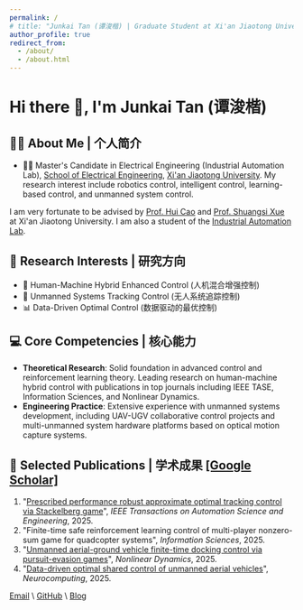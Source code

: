 ```yaml
---
permalink: /
# title: "Junkai Tan (谭浚楷) | Graduate Student at Xi'an Jiaotong University"
author_profile: true
redirect_from: 
  - /about/
  - /about.html
---
```


# Hi there 👋, I'm Junkai Tan (谭浚楷)

## 👨‍💼 About Me | 个人简介
- 👨‍🎓 Master's Candidate in Electrical Engineering (Industrial Automation Lab), [School of Electrical Engineering](https://ee.xjtu.edu.cn/), [Xi'an Jiaotong University](https://www.xjtu.edu.cn/). My research interest include robotics control, intelligent control, learning-based control, and unmanned system control.
<!-- - 🌐 Personal Website: [tanjunkai2001.github.io](https://tanjunkai2001.github.io) -->

I am very fortunate to be advised by [Prof. Hui Cao](http://gr.xjtu.edu.cn/en/web/huicao) and [Prof. Shuangsi Xue](https://gr.xjtu.edu.cn/en/web/xssxjtu) at Xi'an Jiaotong University. I am also a student of the [Industrial Automation Lab](https://ee.xjtu.edu.cn/szdw/bssds/gyzdhjys.htm).



## 🔬 Research Interests | 研究方向
- 🤖 Human-Machine Hybrid Enhanced Control (人机混合增强控制)
- 🚁 Unmanned Systems Tracking Control (无人系统追踪控制)
- 📊 Data-Driven Optimal Control (数据驱动的最优控制)

## 💻 Core Competencies | 核心能力
- **Theoretical Research**: Solid foundation in advanced control and reinforcement learning theory. Leading research on human-machine hybrid control with publications in top journals including IEEE TASE, Information Sciences, and Nonlinear Dynamics.
- **Engineering Practice**: Extensive experience with unmanned systems development, including UAV-UGV collaborative control projects and multi-unmanned system hardware platforms based on optical motion capture systems.

## 📝 Selected Publications | 学术成果 [[Google Scholar]](https://scholar.google.com/citations?user=KrOQdKAAAAAJ&hl=zh-CN)

1. "[Prescribed performance robust approximate optimal tracking control via Stackelberg game](https://ieeexplore.ieee.org/document/10916718)", *IEEE Transactions on Automation Science and Engineering*, 2025.
2. "Finite-time safe reinforcement learning control of multi-player nonzero-sum game for quadcopter systems", *Information Sciences*, 2025.
3. "[Unmanned aerial-ground vehicle finite-time docking control via pursuit-evasion games](https://link.springer.com/10.1007/s11071-025-11021-6)", *Nonlinear Dynamics*, 2025.
4. "[Data-driven optimal shared control of unmanned aerial vehicles](https://www.sciencedirect.com/science/article/pii/S0925231225001006)", *Neurocomputing*, 2025.


<!-- ## 📫 Contact | 联系方式 -->
[Email](mailto:tanjk@stu.xjtu.edu.cn) \ [GitHub](https://github.com/tanjunkai2001) \ [Blog](https://tanjunkai2001.github.io/blog)

<!-- ## 📫 Contact | 联系方式
- 📧 Email: tanjk@stu.xjtu.edu.cn -->
